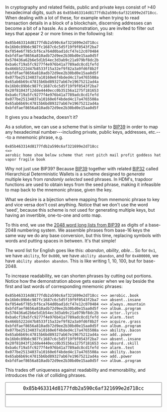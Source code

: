 In cryptography and related fields, public and private keys consist of >40
hexadecimal digits, such as  `0x85b463314d8177fdb2a590c6af321699e2d718cc`.
When dealing with a lot of these, for example when trying to read transaction
details in a block of a blockchain, discerning addresses can become a bit of a
hassle. As a demonstration, you are invited to filter out keys that appear 2 or
more times in the following list:

```
0x85b463314d8177fdb2a590c6af321699e2d718cc
0x16b0c89b6c987fc1687c6c5d5f19f9f0543f2ba7
0xf054e6f785cbf6ca764d0bad1dcf47e12c070484
0xbfdfaef8656a810adb72d9ee2b30bd0e15aa0d5f
0x570436a62b6e5d1b54ec3d3ab9c21a979bf8dc2b
0xba6cf19a5fc9277f4e976b41a7789adc8cd1fefd
0x466b5222d47b8533f15a32ef9f82a3a9fd6f8b2f
0xbfdfaef8656a810adb72d9ee2b30bd0e15aa0d5f
0x077be25134037a10160e6f4bded4c17a4765508a
0x65ab6b69c47815b6bd89327ab67e19675212ad4a
0x16b0c89b6c987fc1687c6c5d5f19f9f0543f2ba7
0x20f81043f12dde4440ecc0b35156a1275f181653
0xba6cf19a5fc9277f4e976b41a7789adc8cd1fefd
0x077be25134037a10160e6f4bded4c17a4765508a
0x65ab6b69c47815b6bd89327ab67e19675212ad4a
0xbfdfaef8656a810adb72d9ee2b30bd0e15aa0d5f
```

It gives you a headache, doesn't it?

As a solution, we can use a scheme that is similar to
[BIP39](https://github.com/bitcoin/bips/blob/master/bip-0039.mediawiki) in
order to map any hexadecimal number---including private, public keys, addresses,
etc.---to a mnemonic phrase, e.g.

```
0x85b463314d8177fdb2a590c6af321699e2d718cc
<=>
aerobic home shoe below scheme that rent pitch mail profit goddess hat vapor fragile book
```

Why not just use BIP39? Because
[BIP39](https://github.com/bitcoin/bips/blob/master/bip-0039.mediawiki) together
with related
[BIP32](https://github.com/bitcoin/bips/blob/master/bip-0032.mediawiki) called
Hierarchical Deterministic Wallets
is a scheme designed to *generate* multiple keys from
*randomly selected* seed phrases. In HDM's, trapdoor functions are used to
obtain keys from the seed phrase, making it infeasible to map back to the
mnemonic phrase, given the key.

What we desire is a bijection where mapping from mnemonic phrase to key and vice
versa don't cost anything. Notice that we don't use the word 'seed', because
this scheme is not used for generating multiple keys, but having an invertible,
one-to-one and onto map.

To this end, we use the
[2048 word long lists from BIP39](https://github.com/bitcoin/bips/blob/master/bip-0039/bip-0039-wordlists.md)
as digits of a base-2048 numbering system. We assemble phrases from base-16 keys
the same way we do any base conversion, but this time, replacing symbols with
words and putting spaces in between. It's that simple!

The word list for English goes like this: *abandon*, *ability*, *able*... So for
`0x1`, we have `ability`, for `0x800`, we have `ability abandon`,
and for `0x400000`, we have `ability abandon abandon`. This is like writing 1,
10, 100, but for base-2048.

To increase readability, we can shorten phrases by cutting
out portions. Notice how the demonstration above gets easier when we lay beside
the first and last words of corresponding mnemonic phrases:

```
0x85b463314d8177fdb2a590c6af321699e2d718cc <=> aerobic..book
0x16b0c89b6c987fc1687c6c5d5f19f9f0543f2ba7 <=> absent..insane
0xf054e6f785cbf6ca764d0bad1dcf47e12c070484 <=> always..mountain
0xbfdfaef8656a810adb72d9ee2b30bd0e15aa0d5f <=> album..program
0x570436a62b6e5d1b54ec3d3ab9c21a979bf8dc2b <=> actor..lyrics
0xba6cf19a5fc9277f4e976b41a7789adc8cd1fefd <=> alarm..text
0x466b5222d47b8533f15a32ef9f82a3a9fd6f8b2f <=> acquire..grass
0xbfdfaef8656a810adb72d9ee2b30bd0e15aa0d5f <=> album..program
0x077be25134037a10160e6f4bded4c17a4765508a <=> ability..bacon
0x65ab6b69c47815b6bd89327ab67e19675212ad4a <=> add..power
0x16b0c89b6c987fc1687c6c5d5f19f9f0543f2ba7 <=> absent..insane
0x20f81043f12dde4440ecc0b35156a1275f181653 <=> absurd..skill
0xba6cf19a5fc9277f4e976b41a7789adc8cd1fefd <=> alarm..text
0x077be25134037a10160e6f4bded4c17a4765508a <=> ability..bacon
0x65ab6b69c47815b6bd89327ab67e19675212ad4a <=> add..power
0xbfdfaef8656a810adb72d9ee2b30bd0e15aa0d5f <=> album..program
```

This trades off uniqueness against readability and memorability, and introduces
the risk of colliding phrases.

<style>
input {
    width: 100%;
    text-align: center;
    font-size: 110%;
    font-size: 110%;
    font-family: monospace;
    padding: 1ex;
}
</style>

<input type="text" id="hexinput" value="0x85b463314d8177fdb2a590c6af321699e2d718cc">

<input type="text" id="mnemonicinput" readonly>

<script src="https://cdnjs.cloudflare.com/ajax/libs/jquery/3.3.1/jquery.slim.js"></script>
<script src="{{ '/BigInteger.min.js' | prepend: site.baseurl | prepend: site.url }}"></script>
<script src="{{ '/mnemonic.js' | prepend: site.baseurl | prepend: site.url }}"></script>

<script>
function update_boxes() {
   var hex_str = $("#hexinput").val();
   var mnemonic_phrase = addr_to_mnemonic(hex_str);

   $("#mnemonicinput").val(mnemonic_phrase);
}

$("#hexinput").on("keyup change load", function() {update_boxes();});

$(document).ready(function(){
  update_boxes();
});

</script>















